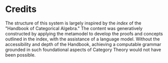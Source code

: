 # Credits

The structure of this system is largely inspired by the _index_ of the "Handbook of Categorical Algebra." The content was generatively constructed by applying the metamodel to develop the proofs and concepts outlined in the index, with the assistance of a language model. Without the accessibility and depth of the Handbook, achieving a computable grammar grounded in such foundational aspects of Category Theory would not have been possible.
